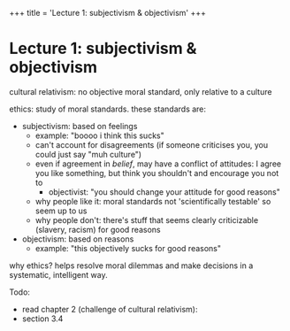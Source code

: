 +++
title = 'Lecture 1: subjectivism & objectivism'
+++
# Lecture 1: subjectivism & objectivism
cultural relativism: no objective moral standard, only relative to a culture

ethics: study of moral standards. these standards are:
- subjectivism: based on feelings
  - example: "boooo i think this sucks"
  - can't account for disagreements (if someone criticises you, you could just say "muh culture")
  - even if agreement in _belief_, may have a conflict of attitudes: I agree you like something, but think you shouldn't and encourage you not to
    - objectivist: "you should change your attitude for good reasons"
  - why people like it: moral standards not 'scientifically testable' so seem up to us
  - why people don't: there's stuff that seems clearly criticizable (slavery, racism) for good reasons
- objectivism: based on reasons
  - example: "this objectively sucks for good reasons"

why ethics? helps resolve moral dilemmas and make decisions in a systematic, intelligent way.

Todo:
- read chapter 2 (challenge of cultural relativism):
- section 3.4
